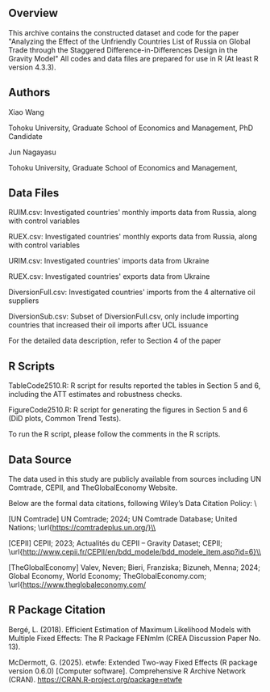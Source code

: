 ## Overview

This archive contains the constructed dataset and code for the paper "Analyzing the Effect of the Unfriendly Countries List of Russia on Global Trade through the Staggered Difference-in-Differences Design in the Gravity Model"
All codes and data files are prepared for use in R (At least R version 4.3.3).

## Authors
Xiao Wang 
   
   Tohoku University, Graduate School of Economics and Management, PhD Candidate
   
   

Jun Nagayasu
   
   Tohoku University, Graduate School of Economics and Management,

   

## Data Files 

RUIM.csv:   Investigated countries' monthly imports data from Russia, along with control variables

RUEX.csv:   Investigated countries' monthly exports data from Russia, along with control variables

URIM.csv:    Investigated countries' imports data from Ukraine

RUEX.csv:    Investigated countries' exports data from Ukraine

DiversionFull.csv:    Investigated countries' imports from the 4 alternative oil suppliers

DiversionSub.csv:    Subset of DiversionFull.csv, only include importing countries that increased their oil imports after UCL issuance

For the detailed data description, refer to Section 4 of the paper


## R Scripts

TableCode2510.R:    R script for results reported the tables in Section 5 and 6, including the ATT estimates and robustness checks.

FigureCode2510.R:   R script for generating the figures in Section 5 and 6 (DiD plots, Common Trend Tests).

To run the R script, please follow the comments in the R scripts. 



## Data Source


The data used in this study are publicly available from sources including UN Comtrade, CEPII, and TheGlobalEconomy Website. 

Below are the formal data citations, following Wiley’s Data Citation Policy: \\

[UN Comtrade] UN Comtrade; 2024; UN Comtrade Database; United Nations; \url{https://comtradeplus.un.org/}\\

[CEPII] CEPII; 2023; Actualités du CEPII – Gravity Dataset; CEPII; \url{http://www.cepii.fr/CEPII/en/bdd_modele/bdd_modele_item.asp?id=6}\\

[TheGlobalEconomy] Valev, Neven; Bieri, Franziska; Bizuneh, Menna; 2024; Global Economy, World Economy; TheGlobalEconomy.com; \url{https://www.theglobaleconomy.com/


## R Package Citation

Bergé, L. (2018). Efficient Estimation of Maximum Likelihood Models with Multiple Fixed Effects: The R Package FENmlm (CREA Discussion Paper No. 13).

McDermott, G. (2025). etwfe: Extended Two-way Fixed Effects (R package version 0.6.0) [Computer software]. Comprehensive R Archive Network (CRAN). https://CRAN.R-project.org/package=etwfe



